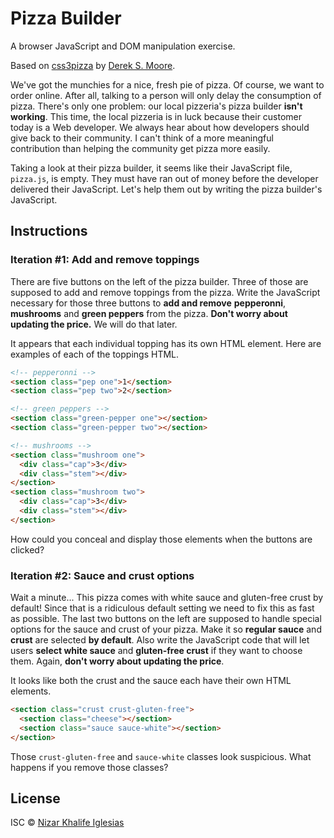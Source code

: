 Pizza Builder
=============

A browser JavaScript and DOM manipulation exercise.

Based on [css3pizza](http://codepen.io/dsmoore/full/fiwAl)
by [Derek S. Moore](http://dereksmoore.com).

We've got the munchies for a nice, fresh pie of pizza.
Of course, we want to order online.
After all, talking to a person will only delay the consumption of pizza.
There's only one problem: our local pizzeria's pizza builder **isn't working**.
This time,
the local pizzeria is in luck because their customer today is a Web developer.
We always hear about how developers should give back to their community.
I can't think of a more meaningful contribution
than helping the community get pizza more easily.

Taking a look at their pizza builder,
it seems like their JavaScript file, `pizza.js`, is empty.
They must have ran out of money before the developer delivered their JavaScript.
Let's help them out by writing the pizza builder's JavaScript.


Instructions
------------

### Iteration #1: Add and remove toppings ###

There are five buttons on the left of the pizza builder.
Three of those are supposed to add and remove toppings from the pizza.
Write the JavaScript necessary for those three buttons to **add and remove**
**pepperonni**, **mushrooms** and **green peppers** from the pizza.
**Don't worry about updating the price.**
We will do that later.

It appears that each individual topping has its own HTML element.
Here are examples of each of the toppings HTML.

```html
<!-- pepperonni -->
<section class="pep one">1</section>
<section class="pep two">2</section>

<!-- green peppers -->
<section class="green-pepper one"></section>
<section class="green-pepper two"></section>

<!-- mushrooms -->
<section class="mushroom one">
  <div class="cap">3</div>
  <div class="stem"></div>
</section>
<section class="mushroom two">
  <div class="cap">3</div>
  <div class="stem"></div>
</section>
```

How could you conceal and display those elements when the buttons are clicked?


### Iteration #2: Sauce and crust options ###

Wait a minute...
This pizza comes with white sauce and gluten-free crust by default!
Since that is a ridiculous default setting we need to fix this
as fast as possible.
The last two buttons on the left are supposed to handle
special options for the sauce and crust of your pizza.
Make it so **regular sauce** and **crust** are selected **by default**.
Also write the JavaScript code that will let users
**select white sauce** and **gluten-free crust** if they want to choose them.
Again, **don't worry about updating the price**.

It looks like both the crust and the sauce each have their own HTML elements.

```html
<section class="crust crust-gluten-free">
  <section class="cheese"></section>
  <section class="sauce sauce-white"></section>
</section>
```

Those `crust-gluten-free` and `sauce-white` classes look suspicious.
What happens if you remove those classes?


License
-------

ISC © [Nizar Khalife Iglesias](https://twitter.com/khalifenizar)
